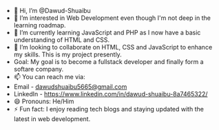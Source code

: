 - 👋 Hi, I’m @Dawud-Shuaibu
- 👀 I’m interested in Web Development even though I'm not deep in the learning roadmap.
- 🌱 I’m currently learning JavaScript and PHP as I now have a basic understanding of HTML and CSS.
- 💞️ I’m looking to collaborate on HTML, CSS and JavaScript to enhance my skills. This is my project presently.
- Goal: My goal is to become a fullstack developer and finally form a softare company.
- 📫 You can reach me via:
- Email - dawudshuaibu5665@gmail.com
- LinkedIn - https://www.linkedin.com/in/dawud-shuaibu-8a7465322/
- 😄 Pronouns: He/Him
- ⚡ Fun fact:  I enjoy reading tech blogs and staying updated with the latest in web development.

<!---
Dawud-Shuaibu/Dawud-Shuaibu is a ✨ special ✨ repository because its `README.md` (this file) appears on your GitHub profile.
You can click the Preview link to take a look at your changes.
--->
